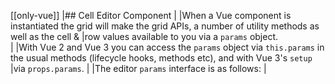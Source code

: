 [[only-vue]]
|## Cell Editor Component
|
|When a Vue component is instantiated the grid will make the grid APIs, a number of utility methods as well as the cell &
|row values available to you via a `params` object.  
|
|With Vue 2 and Vue 3 you can access the `params` object via `this.params` in the usual methods (lifecycle hooks, methods etc), and with Vue 3's `setup`
|via `props.params`.
|
|The editor `params` interface is as follows:
|
